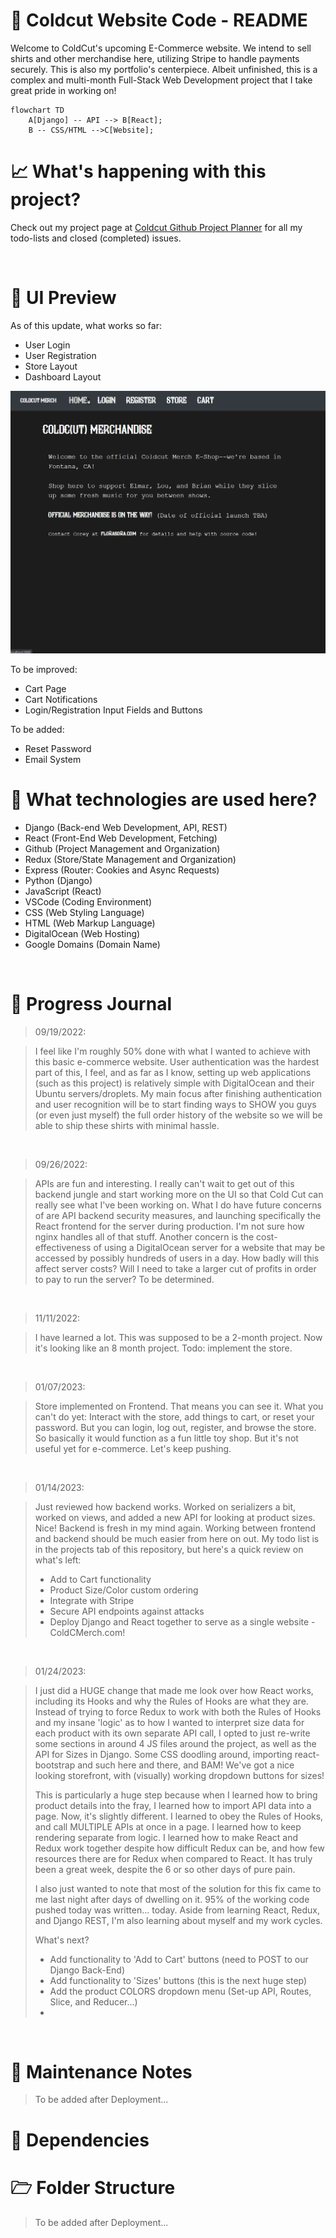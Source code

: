 # &#x1F4CC; Coldcut Website Code - README

Welcome to ColdCut's upcoming E-Commerce website. We intend to sell shirts and other merchandise here, utilizing Stripe to handle payments securely. This is also my portfolio's centerpiece. Albeit unfinished, this is a complex and multi-month Full-Stack Web Development project that I take great pride in working on!

```mermaid
flowchart TD
    A[Django] -- API --> B[React];
    B -- CSS/HTML -->C[Website];
```

# &#x1F4C8; What's happening with this project?

Check out my project page at [Coldcut Github Project Planner](https://github.com/users/CoreyWarren/projects/5) for all my todo-lists and closed (completed) issues.

<br>



# &#x1F4F1; UI Preview

As of this update, what works so far:

- User Login
- User Registration
- Store Layout
- Dashboard Layout

![](readme_img/preview.gif)

To be improved:

- Cart Page
- Cart Notifications
- Login/Registration Input Fields and Buttons 

To be added:

- Reset Password
- Email System


# &#x1F4D9; What technologies are used here?

- Django (Back-end Web Development, API, REST)
- React (Front-End Web Development, Fetching)
- Github (Project Management and Organization)
- Redux (Store/State Management and Organization)
- Express (Router: Cookies and Async Requests)
- Python (Django)
- JavaScript (React)
- VSCode (Coding Environment)
- CSS (Web Styling Language)
- HTML (Web Markup Language)
- DigitalOcean (Web Hosting)
- Google Domains (Domain Name)

<br>

# &#x1F4AC; Progress Journal

> 09/19/2022:

> I feel like I'm roughly 50% done with what I wanted to achieve with this basic e-commerce website. User authentication was the hardest part of this, I feel, and as far as I know, setting up web applications (such as this project) is relatively simple with DigitalOcean and their Ubuntu servers/droplets. My main focus after finishing authentication and user recognition will be to start finding ways to SHOW you guys (or even just myself) the full order history of the website so we will be able to ship these shirts with minimal hassle. 

<br>

> 09/26/2022:

> APIs are fun and interesting. I really can't wait to get out of this backend jungle and start working more on the UI so that Cold Cut can really see what I've been working on. What I do have future concerns of are API backend security measures, and launching specifically the React frontend for the server during production. I'm not sure how nginx handles all of that stuff. Another concern is the cost-effectiveness of using a DigitalOcean server for a website that may be accessed by possibly hundreds of users in a day. How badly will this affect server costs? Will I need to take a larger cut of profits in order to pay to run the server? To be determined.

<br>

> 11/11/2022:

> I have learned a lot. This was supposed to be a 2-month project. Now it's looking like an 8 month project. Todo: implement the store.

<br>

> 01/07/2023:

> Store implemented on Frontend. That means you can see it. What you can't do yet: Interact with the store, add things to cart, or reset your password. But you can login, log out, register, and browse the store. So basically it would function as a fun little toy shop. But it's not useful yet for e-commerce. Let's keep pushing.

<br>

> 01/14/2023:

> Just reviewed how backend works. Worked on serializers a bit, worked on views, and added a new API for looking at product sizes. Nice! Backend is fresh in my mind again. Working between frontend and backend should be much easier from here on out. My todo list is in the projects tab of this repository, but here's a quick review on what's left:
> - Add to Cart functionality
> - Product Size/Color custom ordering
> - Integrate with Stripe
> - Secure API endpoints against attacks
> - Deploy Django and React together to serve as a single website - ColdCMerch.com!

<br>

> 01/24/2023:

> I just did a HUGE change that made me look over how React works, including its Hooks and why the Rules of Hooks are what they are. Instead of trying to force Redux to work with both the Rules of Hooks and my insane 'logic' as to how I wanted to interpret size data for each product with its own separate API call, I opted to just re-write some sections in around 4 JS files around the project, as well as the API for Sizes in Django. Some CSS doodling around, importing react-bootstrap and such here and there, and BAM! We've got a nice looking storefront, with (visually) working dropdown buttons for sizes! 
> 
> This is particularly a huge step because when I learned how to bring product details into the fray, I learned how to import API data into a page. Now, it's slightly different. I learned to obey the Rules of Hooks, and call MULTIPLE APIs at once in a page. I learned how to keep rendering separate from logic. I learned how to make React and Redux work together despite how difficult Redux can be, and how few resources there are for Redux when compared to React. 
> It has truly been a great week, despite the 6 or so other days of pure pain.
> 
> I also just wanted to note that most of the solution for this fix came to me last night after days of dwelling on it. 95% of the working code pushed today was written... today. Aside from learning React, Redux, and Django REST, I'm also learning about myself and my work cycles.
>
> What's next?
> - Add functionality to 'Add to Cart' buttons (need to POST to our Django Back-End)
> - Add functionality to 'Sizes' buttons (this is the next huge step)
> - Add the product COLORS dropdown menu (Set-up API, Routes, Slice, and Reducer...)
> - 

<br>

# &#x1F528; Maintenance Notes

> To be added after Deployment...

# &#x1F528; Dependencies

> 

# &#x1F5C1; Folder Structure

> To be added after Deployment...

